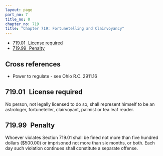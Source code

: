 ```yaml
---
layout: page
part_no: 7
title_no: 0
chapter_no: 719
title: "Chapter 719: Fortunetelling and Clairvoyancy"
---
```


* [719.01   License required](#71901-license-required)
* [719.99   Penalty](#71999-penalty)

## Cross references

* Power to regulate - see Ohio R.C. 2911.16

## 719.01   License required

No person, not legally licensed to do so, shall represent himself to be an
astrologer, fortuneteller, clairvoyant, palmist or tea leaf reader.

## 719.99   Penalty

Whoever violates Section 719.01 shall be fined not more than five hundred dollars ($500.00) or
imprisoned not more than six months, or both. Each day such violation continues
shall constitute a separate offense.
